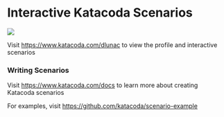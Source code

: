 # Interactive Katacoda Scenarios

[![](http://shields.katacoda.com/katacoda/dlunac/count.svg)](https://www.katacoda.com/dlunac "Get your profile on Katacoda.com")

Visit https://www.katacoda.com/dlunac to view the profile and interactive scenarios

### Writing Scenarios
Visit https://www.katacoda.com/docs to learn more about creating Katacoda scenarios

For examples, visit https://github.com/katacoda/scenario-example
